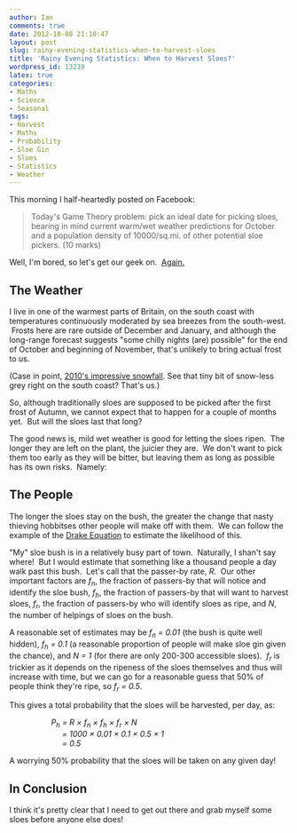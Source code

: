 ```yaml
---
author: Ian
comments: true
date: 2012-10-08 21:10:47
layout: post
slug: rainy-evening-statistics-when-to-harvest-sloes
title: 'Rainy Evening Statistics: When to Harvest Sloes?'
wordpress_id: 13239
latex: true
categories:
- Maths
- Science
- Seasonal
tags:
- Harvest
- Maths
- Probability
- Sloe Gin
- Sloes
- Statistics
- Weather
---
```


This morning I half-heartedly posted on Facebook:

> Today's Game Theory problem: pick an ideal date for picking sloes, bearing in mind current warm/wet weather predictions for October and a population density of 10000/sq.mi. of other potential sloe pickers. (10 marks)

Well, I'm bored, so let's get our geek on.  [Again.](http://blog.ianrenton.com/windy-morning-mechanics-how-big-a-sail-do-i-need-to-fly-away/)

## The Weather

I live in one of the warmest parts of Britain, on the south coast with temperatures continuously moderated by sea breezes from the south-west.  Frosts here are rare outside of December and January, and although the long-range forecast suggests "some chilly nights (are) possible" for the end of October and beginning of November, that's unlikely to bring actual frost to us.

(Case in point, [2010's impressive snowfall](http://news.bbc.co.uk/1/hi/8447023.stm). See that tiny bit of snow-less grey right on the south coast? That's us.)

So, although traditionally sloes are supposed to be picked after the first frost of Autumn, we cannot expect that to happen for a couple of months yet.  But will the sloes last that long?

The good news is, mild wet weather is good for letting the sloes ripen.  The longer they are left on the plant, the juicier they are.  We don't want to pick them too early as they will be bitter, but leaving them as long as possible has its own risks.  Namely:

## The People

The longer the sloes stay on the bush, the greater the change that nasty thieving hobbitses other people will make off with them.  We can follow the example of the [Drake Equation](http://en.wikipedia.org/wiki/Drake_equation) to estimate the likelihood of this.

"My" sloe bush is in a relatively busy part of town.  Naturally, I shan't say where!  But I would estimate that something like a thousand people a day walk past this bush.  Let's call that the passer-by rate, *R*.  Our other important factors are *f<sub>n</sub>*, the fraction of passers-by that will notice and identify the sloe bush, *f<sub>h</sub>*, the fraction of passers-by that will want to harvest sloes, *f<sub>r</sub>*, the fraction of passers-by who will identify sloes as ripe, and *N*, the number of helpings of sloes on the bush.

A reasonable set of estimates may be *f<sub>n</sub> = 0.01* (the bush is quite well hidden), *f<sub>h</sub> = 0.1* (a reasonable proportion of people will make sloe gin given the chance), and *N = 1* (for there are only 200-300 accessible sloes).  *f<sub>r</sub>* is trickier as it depends on the ripeness of the sloes themselves and thus will increase with time, but we can go for a reasonable guess that 50% of people think they're ripe, so *f<sub>r</sub> = 0.5*.

This gives a total probability that the sloes will be harvested, per day, as:

<div style="display: inline-block; margin: 0px 15%;"><em>
P<sub>h</sub> = R &times; f<sub>n</sub> &times; f<sub>h</sub> &times; f<sub>r</sub> &times; N<br/>
&nbsp;&nbsp;&nbsp;&nbsp;&nbsp;= 1000 &times; 0.01 &times; 0.1 &times; 0.5 &times; 1<br/>
&nbsp;&nbsp;&nbsp;&nbsp;&nbsp;= 0.5
</em></div>

A worrying 50% probability that the sloes will be taken on any given day!

## In Conclusion

I think it's pretty clear that I need to get out there and grab myself some sloes before anyone else does!
